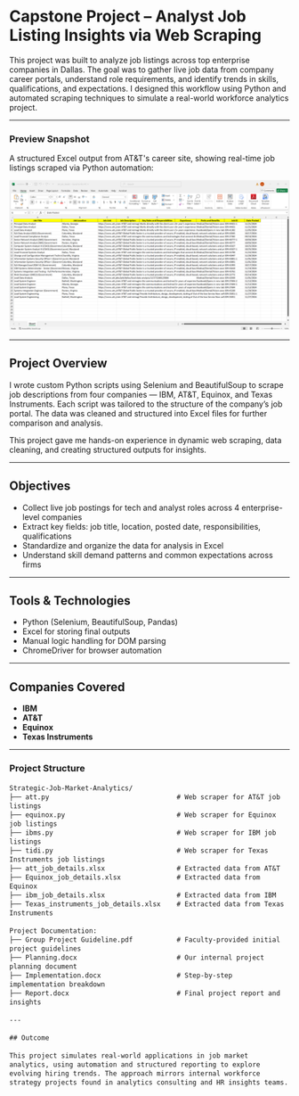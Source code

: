 # Capstone Project – Analyst Job Listing Insights via Web Scraping
  
This project was built to analyze job listings across top enterprise companies in Dallas. The goal was to gather live job data from company career portals, understand role requirements, and identify trends in skills, qualifications, and expectations. I designed this workflow using Python and automated scraping techniques to simulate a real-world workforce analytics project.


---

### Preview Snapshot  
A structured Excel output from AT&T's career site, showing real-time job listings scraped via Python automation:

![Dashboard Preview](dashboard_preview.png)

---

## Project Overview

I wrote custom Python scripts using Selenium and BeautifulSoup to scrape job descriptions from four companies — IBM, AT&T, Equinox, and Texas Instruments. Each script was tailored to the structure of the company’s job portal. The data was cleaned and structured into Excel files for further comparison and analysis.

This project gave me hands-on experience in dynamic web scraping, data cleaning, and creating structured outputs for insights.

---

## Objectives
- Collect live job postings for tech and analyst roles across 4 enterprise-level companies
- Extract key fields: job title, location, posted date, responsibilities, qualifications
- Standardize and organize the data for analysis in Excel
- Understand skill demand patterns and common expectations across firms

---

## Tools & Technologies
- Python (Selenium, BeautifulSoup, Pandas)
- Excel for storing final outputs
- Manual logic handling for DOM parsing
- ChromeDriver for browser automation

---

## Companies Covered
- **IBM**  
- **AT&T**  
- **Equinox**  
- **Texas Instruments**

---

### Project Structure

```text
Strategic-Job-Market-Analytics/
├── att.py                                # Web scraper for AT&T job listings
├── equinox.py                            # Web scraper for Equinox job listings
├── ibms.py                               # Web scraper for IBM job listings
├── tidi.py                               # Web scraper for Texas Instruments job listings
├── att_job_details.xlsx                  # Extracted data from AT&T
├── Equinox_job_details.xlsx              # Extracted data from Equinox
├── ibm_job_details.xlsx                  # Extracted data from IBM
├── Texas_instruments_job_details.xlsx    # Extracted data from Texas Instruments

Project Documentation:
├── Group Project Guideline.pdf           # Faculty-provided initial project guidelines
├── Planning.docx                         # Our internal project planning document
├── Implementation.docx                   # Step-by-step implementation breakdown
├── Report.docx                           # Final project report and insights

---

## Outcome

This project simulates real-world applications in job market analytics, using automation and structured reporting to explore evolving hiring trends. The approach mirrors internal workforce strategy projects found in analytics consulting and HR insights teams.



